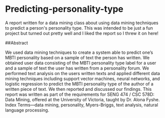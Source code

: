 # Predicting-personality-type
A report written for a data mining class about using data mining techniques to predict a person's personality type.
This was intended to be just a fun project but turned out pretty well and I liked the report so I threw it on here!

##Abstract

We used data mining techniques to create a system able to predict one’s MBTI personality based on a sample of text the person has written. We obtained user data consisting of the MBTI personality type label for a user and a sample of text the user has written from a personality forum. We performed text analysis on the users written texts and applied different data mining techniques including support vector machines, neural networks, and logistic regression to predict the MBTI personality type of the author of a written piece of text. We then reported and discussed our findings. This report was written as part of the requirements for SENG 474 / CSC 578D: Data Mining, offered at the University of Victoria, taught by Dr. Alona Fyshe. Index Terms—data mining, personality, Myers-Briggs, text analysis, natural language processing.
